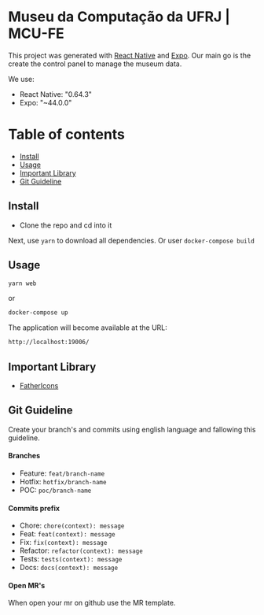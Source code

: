 # Museu da Computação da UFRJ  | MCU-FE

This project was generated with [React Native](https://reactnative.dev) and [Expo](https://expo.dev). Our main go is the create the control panel to manage the museum data.


We use:
 - React Native: "0.64.3"
 - Expo: "~44.0.0" 

Table of contents
=================

  * [Install](#install)
  * [Usage](#usage)
  * [Important Library](#important-library)
  * [Git Guideline](#git-guideline)

## Install

+ Clone the repo and cd into it

Next, use `yarn` to download all dependencies. Or user `docker-compose build`
## Usage

```sh
yarn web
```

or 

```sh
docker-compose up
```

The application will become available at the URL:

```sh
http://localhost:19006/
```

## Important Library 

- [FatherIcons](https://github.com/feathericons/react-feather)

## Git Guideline
Create your branch's and commits using english language and fallowing this guideline.

#### Branches
- Feature:  `feat/branch-name`
- Hotfix: `hotfix/branch-name`
- POC: `poc/branch-name`

#### Commits prefix
- Chore: `chore(context): message`
- Feat: `feat(context): message`
- Fix: `fix(context): message`
- Refactor: `refactor(context): message`
- Tests: `tests(context): message`
- Docs: `docs(context): message`

#### Open MR's

When open your mr on github use the MR template.

